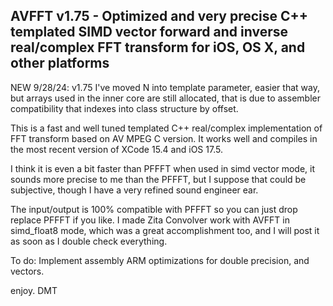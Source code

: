 
AVFFT v1.75 - Optimized and very precise C++ templated SIMD vector forward and inverse real/complex FFT transform for iOS, OS X, and other platforms
----------------------------------------------------------------------------------------------------------------

NEW 9/28/24: v1.75 I've moved N into template parameter, easier that way, but arrays used in the inner core
             are still allocated, that is due to assembler compatibility that indexes into class structure by offset.

This is a fast and well tuned templated C++ real/complex implementation of FFT transform based on 
AV MPEG C version. It works well and compiles in the most recent version of XCode 15.4 and iOS 17.5. 

I think it is even a bit faster than PFFFT when used in simd vector mode, it sounds more precise 
to me than the PFFFT, but I suppose that could be subjective, though I have a very refined 
sound engineer ear.

The input/output is 100% compatible with PFFFT so you can just drop replace PFFFT if you like. 
I made Zita Convolver work with AVFFT in simd_float8 mode, which was a great accomplishment too,
and I will post it as soon as I double check everything. 

To do: Implement assembly ARM optimizations for double precision, and vectors.

enjoy.
DMT
